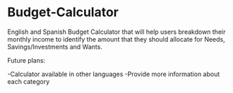 # Budget-Calculator

English and Spanish Budget Calculator that will help users breakdown their monthly income to identify the amount that they should allocate for Needs, Savings/Investments and Wants. 

Future plans: 
  
  -Calculator available in other languages
  -Provide more information about each category
 
